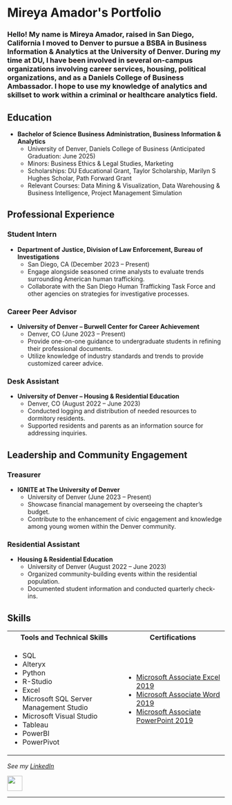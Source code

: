 # Mireya Amador's Portfolio

### Hello! My name is Mireya Amador, raised in San Diego, California I moved to Denver to pursue a BSBA in Business Information & Analytics at the University of Denver. During my time at DU, I have been involved in several on-campus organizations involving career services, housing, political organizations, and as a Daniels College of Business Ambassador. I hope to use my knowledge of analytics and skillset to work within a criminal or healthcare analytics field. 

## Education

- **Bachelor of Science Business Administration, Business Information & Analytics**
  - University of Denver, Daniels College of Business (Anticipated Graduation: June 2025)
  - Minors: Business Ethics & Legal Studies, Marketing
  - Scholarships: DU Educational Grant, Taylor Scholarship, Marilyn S Hughes Scholar, Path Forward Grant
  - Relevant Courses: Data Mining & Visualization, Data Warehousing & Business Intelligence, Project Management Simulation

## Professional Experience

### Student Intern
- **Department of Justice, Division of Law Enforcement, Bureau of Investigations**
  - San Diego, CA (December 2023 – Present)
  - Engage alongside seasoned crime analysts to evaluate trends surrounding American human trafficking.
  - Collaborate with the San Diego Human Trafficking Task Force and other agencies on strategies for investigative processes.

### Career Peer Advisor
- **University of Denver – Burwell Center for Career Achievement**
  - Denver, CO (June 2023 – Present)
  - Provide one-on-one guidance to undergraduate students in refining their professional documents.
  - Utilize knowledge of industry standards and trends to provide customized career advice.

### Desk Assistant
- **University of Denver – Housing & Residential Education**
  - Denver, CO (August 2022 – June 2023)
  - Conducted logging and distribution of needed resources to dormitory residents.
  - Supported residents and parents as an information source for addressing inquiries.

## Leadership and Community Engagement

### Treasurer
- **IGNITE at The University of Denver**
  - University of Denver (June 2023 – Present)
  - Showcase financial management by overseeing the chapter’s budget.
  - Contribute to the enhancement of civic engagement and knowledge among young women within the Denver community.

### Residential Assistant
- **Housing & Residential Education**
  - University of Denver (August 2022 – June 2023)
  - Organized community-building events within the residential population.
  - Documented student information and conducted quarterly check-ins.

## Skills
<table>
  <tr>
    <th>Tools and Technical Skills</th>
    <th>Certifications</th>
  </tr>
  <tr>
    <td>
     <ul>
        <li>SQL</li>
        <li>Alteryx</li>
        <li>Python</li>
        <li>R-Studio</li>
        <li>Excel</li>
        <li>Microsoft SQL Server Management Studio</li>
        <li>Microsoft Visual Studio</li>
        <li>Tableau</li>
       <li>PowerBI</li>
        <li>PowerPivot</li>
      </ul>
    </td>
    <td>
     <ul>
        <li><a href = "https://www.credly.com/badges/23f6c6da-fbcd-4a01-bedc-2f9ca4e5a540/public_url">Microsoft Associate Excel 2019</a></li>
        <li><a href = "https://www.credly.com/badges/ac1cb133-b395-4a61-a71c-8fd6ea908771/public_url">Microsoft Associate Word 2019</a></li>
        <li><a href = "https://www.credly.com/badges/e1f089c5-e148-4a30-9dc3-b6551e873dd8/public_url">Microsoft Associate PowerPoint 2019</a></li
      </ul>
    </td>
  </tr>
  <tr>
     </ul>
   </td>
 </tr>
</table>

<i>See my [LinkedIn](https://www.linkedin.com/in/mireyaaamador/)</i>

[<img src="https://user-images.githubusercontent.com/91146906/152072378-b0168a2d-e85c-47c6-a272-fcfb3f6a44ae.svg" height="35"/>](#top)

<a name="skills"></a>
<hr>

